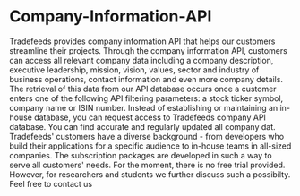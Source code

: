 # Company-Information-API
Tradefeeds provides company information API that helps our customers streamline their projects. Through the company information API, customers can access all relevant company data including a company description, executive leadership, mission, vision, values, sector and industry of business operations, contact information and even more company details. The retrieval of this data from our API database occurs once a customer enters one of the following API filtering parameters: a stock ticker symbol, company name or ISIN number. Instead of establishing or maintaining an in-house database, you can request access to Tradefeeds company API database. You can find accurate and regularly updated all company dat. Tradefeeds' customers have a diverse background - from developers who build their applications for a specific audience to in-house teams in all-sized companies. The subscription packages are developed in such a way to serve all customers' needs. For the moment, there is no free trial provided. However, for researchers and students we further discuss such a possibilty. Feel free to contact us
